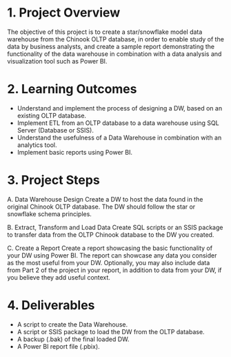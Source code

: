 # 1. Project Overview
   
The objective of this project is to create a star/snowflake model data warehouse from the Chinook OLTP
database, in order to enable study of the data by business analysts, and create a sample report
demonstrating the functionality of the data warehouse in combination with a data analysis and
visualization tool such as Power BI.

# 2. Learning Outcomes
 
- Understand and implement the process of designing a DW, based on an existing OLTP
database.
- Implement ETL from an OLTP database to a data warehouse using SQL Server (Database
or SSIS).
- Understand the usefulness of a Data Warehouse in combination with an analytics tool.
- Implement basic reports using Power BI.

# 3. Project Steps
   
A. Data Warehouse Design
Create a DW to host the data found in the original Chinook OLTP database. The DW should
follow the star or snowflake schema principles.

B. Extract, Transform and Load Data
Create SQL scripts or an SSIS package to transfer data from the OLTP Chinook database to the
DW you created.

C. Create a Report
Create a report showcasing the basic functionality of your DW using Power BI. The report can
showcase any data you consider as the most useful from your DW. Optionally, you may also
include data from Part 2 of the project in your report, in addition to data from your DW, if you
believe they add useful context.

# 4. Deliverables
- A script to create the Data Warehouse.
- A script or SSIS package to load the DW from the OLTP database.
- A backup (.bak) of the final loaded DW.
- A Power BI report file (.pbix).
